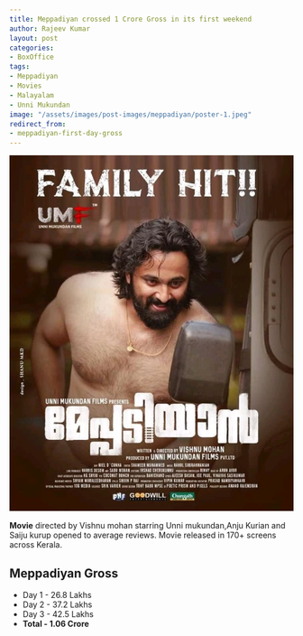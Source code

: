 ```yaml
---
title: Meppadiyan crossed 1 Crore Gross in its first weekend
author: Rajeev Kumar
layout: post
categories:
- BoxOffice
tags:
- Meppadiyan
- Movies
- Malayalam
- Unni Mukundan
image: "/assets/images/post-images/meppadiyan/poster-1.jpeg"
redirect_from:
- meppadiyan-first-day-gross
---
```


![Meppadiyan featured image](/assets/images/post-images/meppadiyan/poster-1.jpeg)

**Movie** directed by Vishnu mohan starring Unni mukundan,Anju Kurian and Saiju kurup opened to average reviews. Movie released in 170+ screens across Kerala.

## Meppadiyan Gross
- Day 1 - 26.8 Lakhs
- Day 2 - 37.2 Lakhs
- Day 3 - 42.5 Lakhs
- **Total - 1.06 Crore**
